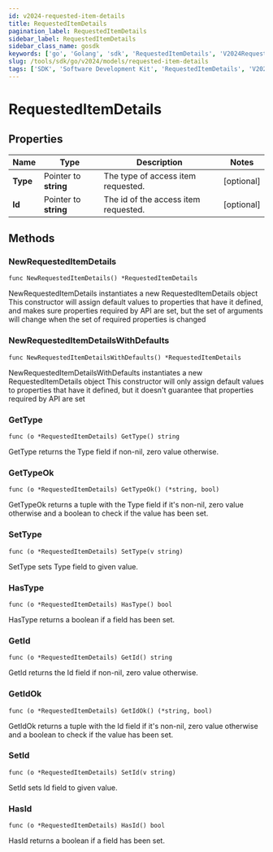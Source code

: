 ```yaml
---
id: v2024-requested-item-details
title: RequestedItemDetails
pagination_label: RequestedItemDetails
sidebar_label: RequestedItemDetails
sidebar_class_name: gosdk
keywords: ['go', 'Golang', 'sdk', 'RequestedItemDetails', 'V2024RequestedItemDetails'] 
slug: /tools/sdk/go/v2024/models/requested-item-details
tags: ['SDK', 'Software Development Kit', 'RequestedItemDetails', 'V2024RequestedItemDetails']
---
```


# RequestedItemDetails

## Properties

Name | Type | Description | Notes
------------ | ------------- | ------------- | -------------
**Type** | Pointer to **string** | The type of access item requested. | [optional] 
**Id** | Pointer to **string** | The id of the access item requested. | [optional] 

## Methods

### NewRequestedItemDetails

`func NewRequestedItemDetails() *RequestedItemDetails`

NewRequestedItemDetails instantiates a new RequestedItemDetails object
This constructor will assign default values to properties that have it defined,
and makes sure properties required by API are set, but the set of arguments
will change when the set of required properties is changed

### NewRequestedItemDetailsWithDefaults

`func NewRequestedItemDetailsWithDefaults() *RequestedItemDetails`

NewRequestedItemDetailsWithDefaults instantiates a new RequestedItemDetails object
This constructor will only assign default values to properties that have it defined,
but it doesn't guarantee that properties required by API are set

### GetType

`func (o *RequestedItemDetails) GetType() string`

GetType returns the Type field if non-nil, zero value otherwise.

### GetTypeOk

`func (o *RequestedItemDetails) GetTypeOk() (*string, bool)`

GetTypeOk returns a tuple with the Type field if it's non-nil, zero value otherwise
and a boolean to check if the value has been set.

### SetType

`func (o *RequestedItemDetails) SetType(v string)`

SetType sets Type field to given value.

### HasType

`func (o *RequestedItemDetails) HasType() bool`

HasType returns a boolean if a field has been set.

### GetId

`func (o *RequestedItemDetails) GetId() string`

GetId returns the Id field if non-nil, zero value otherwise.

### GetIdOk

`func (o *RequestedItemDetails) GetIdOk() (*string, bool)`

GetIdOk returns a tuple with the Id field if it's non-nil, zero value otherwise
and a boolean to check if the value has been set.

### SetId

`func (o *RequestedItemDetails) SetId(v string)`

SetId sets Id field to given value.

### HasId

`func (o *RequestedItemDetails) HasId() bool`

HasId returns a boolean if a field has been set.


